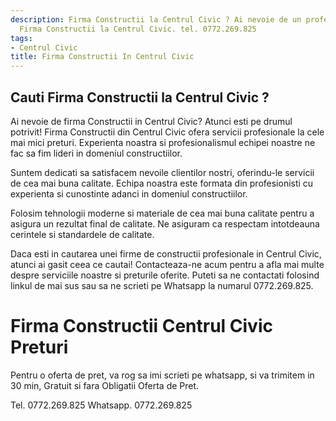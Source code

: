 ```yaml
---
description: Firma Constructii la Centrul Civic ? Ai nevoie de un profesionist in
  Firma Constructii la Centrul Civic. tel. 0772.269.825
tags:
- Centrul Civic
title: Firma Constructii In Centrul Civic
---
```



## Cauti Firma Constructii la Centrul Civic ?

Ai nevoie de firma Constructii in Centrul Civic? Atunci esti pe drumul potrivit! Firma Constructii din Centrul Civic ofera servicii profesionale la cele mai mici preturi. Experienta noastra si profesionalismul echipei noastre ne fac sa fim lideri in domeniul constructiilor.

Suntem dedicati sa satisfacem nevoile clientilor nostri, oferindu-le servicii de cea mai buna calitate. Echipa noastra este formata din profesionisti cu experienta si cunostinte adanci in domeniul constructiilor.

Folosim tehnologii moderne si materiale de cea mai buna calitate pentru a asigura un rezultat final de calitate. Ne asiguram ca respectam intotdeauna cerintele si standardele de calitate.

Daca esti in cautarea unei firme de constructii profesionale in Centrul Civic, atunci ai gasit ceea ce cautai! Contacteaza-ne acum pentru a afla mai multe despre serviciile noastre si preturile oferite. Puteti sa ne contactati folosind linkul de mai sus sau sa ne scrieti pe Whatsapp la numarul 0772.269.825.

# Firma Constructii Centrul Civic Preturi
Pentru o oferta de pret, va rog sa imi scrieti pe whatsapp, si va trimitem in 30 min, Gratuit si fara Obligatii Oferta de Pret.

Tel. 0772.269.825
Whatsapp. 0772.269.825